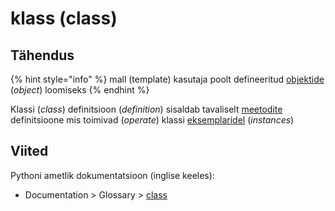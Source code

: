# klass \(class\)

## Tähendus

{% hint style="info" %}
mall \(template\) kasutaja poolt defineeritud [objektide](objekt-object.md) \(_object_\) loomiseks
{% endhint %}

Klassi \(_class_\) definitsioon \(_definition_\) sisaldab tavaliselt [meetodite](meetod-method.md) definitsioone mis toimivad \(_operate_\) klassi [eksemplaridel](eksemplar-instance.md) \(_instances_\)

## Viited

Pythoni ametlik dokumentatsioon \(inglise keeles\):

* Documentation &gt; Glossary &gt; [class](https://docs.python.org/3/glossary.html#term-class)

